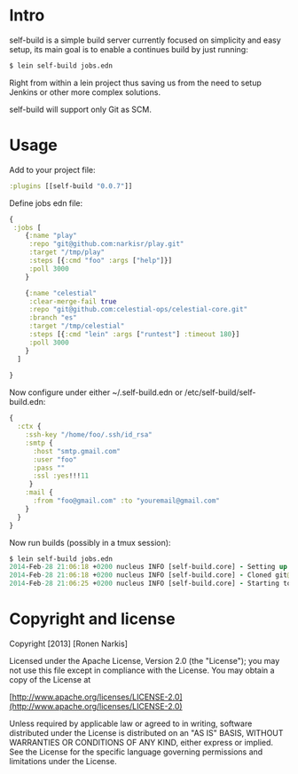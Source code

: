 # Intro

self-build is a simple build server currently focused on simplicity and easy setup, its main goal is to enable a continues build by just running:

```bash
$ lein self-build jobs.edn
```

Right from within a lein project thus saving us from the need to setup Jenkins or other more complex solutions.

self-build will support only Git as SCM.

# Usage

Add to your project file:

```clojure
:plugins [[self-build "0.0.7"]]
```

Define jobs edn file:

```clojure 
{
 :jobs [
    {:name "play"
     :repo "git@github.com:narkisr/play.git" 
     :target "/tmp/play" 
     :steps [{:cmd "foo" :args ["help"]}]
     :poll 3000
    }

    {:name "celestial"
     :clear-merge-fail true
     :repo "git@github.com:celestial-ops/celestial-core.git" 
     :branch "es"
     :target "/tmp/celestial" 
     :steps [{:cmd "lein" :args ["runtest"] :timeout 180}]
     :poll 3000
    }
  ]
 
}
```

Now configure under either ~/.self-build.edn or /etc/self-build/self-build.edn:


```clojure
{
  :ctx {
    :ssh-key "/home/foo/.ssh/id_rsa"
    :smtp {
      :host "smtp.gmail.com"
      :user "foo"
      :pass ""
      :ssl :yes!!!11
     } 
    :mail {
      :from "foo@gmail.com" :to "youremail@gmail.com"
    }
  }
}
```

Now run builds (possibly in a tmux session):

```clojure
$ lein self-build jobs.edn
2014-Feb-28 21:06:18 +0200 nucleus INFO [self-build.core] - Setting up job play
2014-Feb-28 21:06:18 +0200 nucleus INFO [self-build.core] - Cloned git@github.com:narkisr/play.git
2014-Feb-28 21:06:25 +0200 nucleus INFO [self-build.core] - Starting to build play
```
# Copyright and license

Copyright [2013] [Ronen Narkis]

Licensed under the Apache License, Version 2.0 (the "License");
you may not use this file except in compliance with the License.
You may obtain a copy of the License at

  [http://www.apache.org/licenses/LICENSE-2.0](http://www.apache.org/licenses/LICENSE-2.0)

Unless required by applicable law or agreed to in writing, software
distributed under the License is distributed on an "AS IS" BASIS,
WITHOUT WARRANTIES OR CONDITIONS OF ANY KIND, either express or implied.
See the License for the specific language governing permissions and
limitations under the License.

